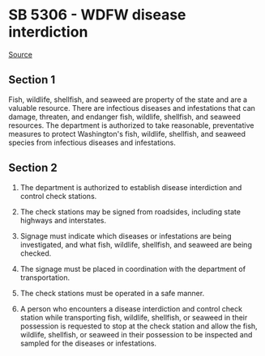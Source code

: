 # SB 5306 - WDFW disease interdiction

[Source](http://lawfilesext.leg.wa.gov/biennium/2023-24/Pdf/Bills/Senate%20Bills/5306.pdf)

## Section 1
Fish, wildlife, shellfish, and seaweed are property of the state and are a valuable resource. There are infectious diseases and infestations that can damage, threaten, and endanger fish, wildlife, shellfish, and seaweed resources. The department is authorized to take reasonable, preventative measures to protect Washington's fish, wildlife, shellfish, and seaweed species from infectious diseases and infestations.

## Section 2
1. The department is authorized to establish disease interdiction and control check stations.

2. The check stations may be signed from roadsides, including state highways and interstates.

3. Signage must indicate which diseases or infestations are being investigated, and what fish, wildlife, shellfish, and seaweed are being checked.

4. The signage must be placed in coordination with the department of transportation.

5. The check stations must be operated in a safe manner.

6. A person who encounters a disease interdiction and control check station while transporting fish, wildlife, shellfish, or seaweed in their possession is requested to stop at the check station and allow the fish, wildlife, shellfish, or seaweed in their possession to be inspected and sampled for the diseases or infestations.
